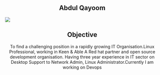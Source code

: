 <h2 align='center'> Abdul Qayoom  </h2>
 <img src="https://github.com/account"/>
<h2 align='center'> Objective </h2>
<p  align="center">
  To find a challenging position in a rapidly growing IT Organisation.Linux Professional, working in Keen & Able A Red hat partner and open source development organisation. Having three year experience in IT sector on Desktop Support to Network Admin, Linux Administrator.Currently I am working on Devops
  </p>
  <h2 align="center" EDUCATIONAL </h2>
  
